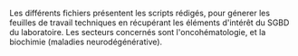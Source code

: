 Les différents fichiers présentent les scripts rédigés, pour génerer les feuilles de travail techniques en récupérant les éléments d'intérêt du SGBD du laboratoire. 
Les secteurs concernés sont l'oncohématologie, et la biochimie (maladies neurodégénérative).
